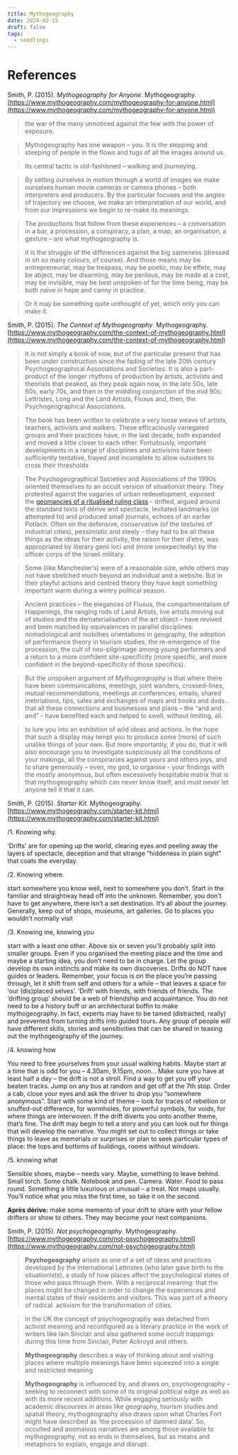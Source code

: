 ```yaml
---
title: Mythogeography
date: 2024-02-15
draft: false
tags:
  - seedlings
---
```


# References

Smith, P. (2015). _Mythogeography for Anyone_. Mythogeography. [https://www.mythogeography.com/mythogeography-for-anyone.html](https://www.mythogeography.com/mythogeography-for-anyone.html)

>the war of the many unnoticed against the few with the power of exposure.

>Mythogeography has one weapon – you. It is the stepping and steeping of people in the flows and tugs of all the images around us.

>Its central tactic is old-fashioned – walking and journeying.

>By setting ourselves in motion through a world of images we make ourselves human movie cameras or camera phones – both interpreters and producers. By the particular focuses and the angles of trajectory we choose, we make an interpretation of our world, and from our impressions we begin to re-make its meanings.

>The productions that follow from these experiences – a conversation in a bar, a procession, a conspiracy, a plan, a map, an organisation, a gesture – are what mythogeography is.

>it is the struggle of the differences against the big sameness (dressed in oh so many colours, of course). And those means may be entrepreneurial, may be trespass, may be poetic, may be effete, may be abject, may be disarming, may be perilous, may be made at a cost, may be invisible, may be best unspoken of for the time being, may be both naïve in hope and canny in practice.

>Or it may be something quite unthought of yet, which only you can make it.

Smith, P. (2015). _The Context of Mythogeography_. Mythogeography. [https://www.mythogeography.com/the-context-of-mythogeography.html](https://www.mythogeography.com/the-context-of-mythogeography.html)

>It is not simply a book of now, but of the particular present that has been under construction since the fading of the late 20th century Psychogeographical Associations and Societies. It is also a part-product of the longer rhythms of production by artists, activists and theorists that peaked, as they peak again now, in the late 50s, late 60s, early 70s, and then in the middling conjunction of the mid 90s: Lettristes, Long and the Land Artists, Fluxus and, then, the Psychogeographical Associations.

>The book has been written to celebrate a very loose weave of artists, teachers, activists and walkers. These efficaciously variegated groups and their practices have, in the last decade, both expanded and moved a little closer to each other. Fortuitously, important developments in a range of disciplines and activisms have been sufficiently tentative, frayed and incomplete to allow outsiders to cross their thresholds

>The Psychogeographical Societies and Associations of the 1990s oriented themselves to an occult version of situationist theory. They protested against the vagaries of urban redevelopment, exposed the [geomancies of a ritualised ruling class](http://www.secamlocal.ex.ac.uk/people/staff/mrwatkin//conjunction.htm) - drifted, argued around the standard texts of dérive and spectacle, levitated landmarks (or attempted to) and produced small journals, echoes of an earlier Potlach. Often on the defensive, conservative (of the textures of industrial cities), pessimistic and steely – they had to be all these things as the ideas for their activity, the raison for their d’etre, was appropriated by literary genii loci and (more unexpectedly) by the officer corps of the Israeli military.

>Some (like Manchester’s) were of a reasonable size, while others may not have stretched much beyond an individual and a website. But in their playful actions and centred theory they have kept something important warm during a wintry political season.

>Ancient practices – the elegances of Fluxus, the compartmentalism of Happenings, the ranging rods of Land Artists, live artists moving out of studios and the dematerialisation of the art object – have revived and been matched by equivalences in parallel disciplines: nomadological and mobilties orientations in geography, the adoption of performance theory in tourism studies, the re-emergence of the procession, the cult of neo-pilgrimage among young performers and a return to a more confident site-specificity (more specific, and more confident in the beyond-specificity of those specifics).

>But the unspoken argument of _Mythogeography_ is that where there have been communications, meetings, joint wanders, crossed-lines, mutual recommendations, meetings at conferences, emails, shared inebriations, tips, sales and exchanges of maps and books and dvds… that all these connections and businesses and plans – the “and and and” - have benefited each and helped to swell, without limiting, all.

>to lure you into an exhibition of wild ideas and actions. In the hope that such a display may tempt you to produce some (more) of such unalike things of your own. But more importantly, if you do, that it will also encourage you to investigate suspiciously all the conditions of your makings, all the conspiracies against yours and others joys, and to share generously – even, my god, to organise - your findings with the mostly anonymous, but often excessively hospitable matrix that is that mythogeography which can never know itself, and must never let anyone tell it that it can.

Smith, P. (2015). _Starter Kit_. Mythogeography. [https://www.mythogeography.com/starter-kit.html](https://www.mythogeography.com/starter-kit.html)

/1. Knowing why.

‘Drifts’ are for opening up the world, clearing eyes and peeling away the layers of spectacle, deception and that strange “hiddeness in plain sight” that coats the everyday.

/2. Knowing where.

start somewhere you know well, next to somewhere you don’t. Start in the familiar and straightway head off into the unknown. Remember, you don’t have to get anywhere, there isn’t a set destination. It’s all about the journey. Generally, keep out of shops, museums, art galleries. Go to places you wouldn’t normally visit

/3. Knowing me, knowing you

start with a least one other. Above six or seven you’ll probably split into smaller groups. Even if you organised the meeting place and the time and maybe a starting idea, you don’t need to be in charge. Let the group develop its own instincts and make its own discoveries. Drifts do NOT have guides or leaders. Remember, your focus is on the place you’re passing through, let it shift from self and others for a while – that leaves a space for ‘our (dis)placed selves’. ‘Drift’ with friends, with friends of friends. The ‘drifting group’ should be a web of friendship and acquaintance. You do not need to be a history buff or an architectural boffin to make mythogeography. In fact, experts may have to be tamed (distracted, really) and prevented from turning drifts into guided tours. Any group of people will have different skills, stories and sensitivities that can be shared in teasing out the mythogeography of the journey.

/4. knowing how

You need to free yourselves from your usual walking habits. Maybe start at a time that is odd for you – 4.30am, 9.15pm, noon… Make sure you have at least half a day – the drift is not a stroll. Find a way to get you off your beaten tracks. Jump on any bus at random and get off at the 7th stop. Order a cab, close your eyes and ask the driver to drop you “somewhere anonymous”. Start with some kind of theme – look for traces of rebellion or snuffed-out difference, for wormholes, for powerful symbols, for voids, for where things are interwoven. If the drift diverts you onto another theme, that’s fine. The drift may begin to tell a story and you can look out for things that will develop the narrative. You might set out to collect things or take things to leave as memorials or surprises or plan to seek particular types of place: the tops and bottoms of buildings, rooms without windows.

/5. knowing what

Sensible shoes, maybe – needs vary. Maybe, something to leave behind. Small torch. Some chalk. Notebook and pen. Camera. Water. Food to pass round. Something a little luxurious or unusual – a treat. Not maps usually. You’ll notice what you miss the first time, so take it on the second.

**Après dérive:** make some memento of your drift to share with your fellow drifters or show to others. They may become your next companions.

Smith, P. (2015). _Not psychogeography_. Mythogeography. [https://www.mythogeography.com/not-psychogeography.html](https://www.mythogeography.com/not-psychogeography.html)

>**Psychogeography** arises as one of a set of ideas and practices developed by the International Lettristes (who later gave birth to the situationists), a study of how places affect the psychological states of those who pass through them. With a reciprocal meaning: that the places might be changed in order to change the experiences and mental states of their residents and visitors. This was part of a theory of radical  activism for the transformation of cities.  
  
>In the UK the concept of psychogeography was detached from activist meaning and reconfigured as a literary practice in the work of writers like Iain Sinclair and also gathered some occult trappings during this time from Sinclair, Peter Ackroyd and others.

>**Mythogeography** describes a way of thinking about and visiting places where multiple meanings have been squeezed into a single and restricted meaning

>**Mythogeography** is influenced by, and draws on, psychogeography – seeking to reconnect with some of its original political edge as well as with its more recent additions. While engaging seriously with academic discourses in areas like geography, tourism studies and spatial theory, mythogeography also draws upon what Charles Fort might have described as ‘the procession of damned data’. So, occulted and anomalous narratives are among those available to mythogeography, not as ends in themselves, but as means and metaphors to explain, engage and disrupt.